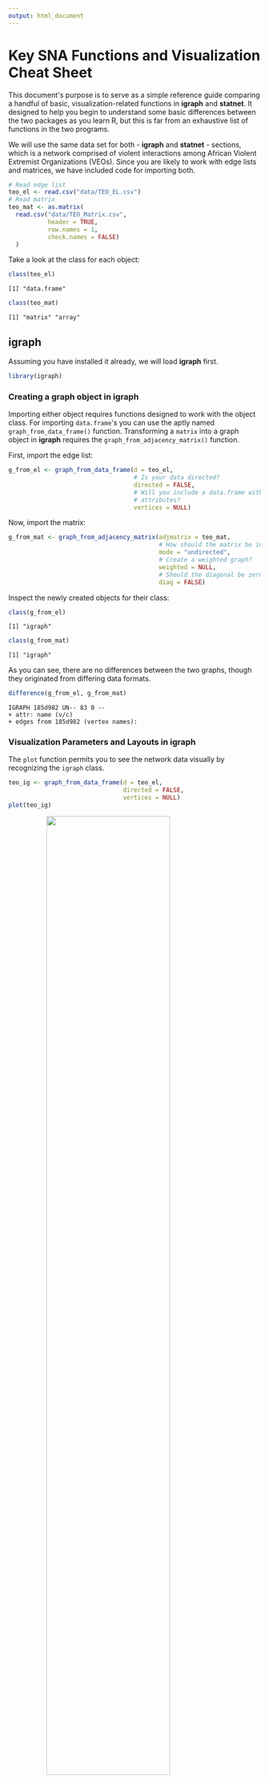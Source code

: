 ```yaml
---
output: html_document
---
```





# Key SNA Functions and Visualization Cheat Sheet

This document's purpose is to serve as a simple reference guide comparing a handful of basic, visualization-related functions in **igraph** and **statnet**. It designed to help you begin to understand some basic differences between the two packages as you learn R, but this is far from an exhaustive list of functions in the two programs.

We will use the same data set for both - **igraph** and **statnet** - sections, which is a  network comprised of violent interactions among African Violent Extremist Organizations (VEOs). Since you are likely to work with edge lists and matrices, we have included code for importing both.


```r
# Read edge list
teo_el <- read.csv("data/TEO_EL.csv")
# Read matrix
teo_mat <- as.matrix(
  read.csv("data/TEO_Matrix.csv",
           header = TRUE, 
           row.names = 1,
           check.names = FALSE)
  )
```

Take a look at the class for each object:


```r
class(teo_el)
```

```
[1] "data.frame"
```

```r
class(teo_mat)
```

```
[1] "matrix" "array" 
```


## **igraph**

Assuming you have installed it already, we will load **igraph** first.


```r
library(igraph)
```

### Creating a graph object in **igraph**

Importing either object requires functions designed to work with the object class. For importing `data.frame`'s you can use the aptly named `graph_from_data_frame()` function. Transforming a `matrix` into a graph object in **igraph** requires the `graph_from_adjacency_matrix()` function.

First, import the edge list:


```r
g_from_el <- graph_from_data_frame(d = teo_el,
                                   # Is your data directed?
                                   directed = FALSE,
                                   # Will you include a data.frame with node 
                                   # attributes?
                                   vertices = NULL)
```

Now, import the matrix:


```r
g_from_mat <- graph_from_adjacency_matrix(adjmatrix = teo_mat,
                                          # How should the matrix be interpreted?
                                          mode = "undirected", 
                                          # Create a weighted graph?
                                          weighted = NULL,
                                          # Should the diagonal be zeroed out?
                                          diag = FALSE)
```

Inspect the newly created objects for their class:


```r
class(g_from_el)
```

```
[1] "igraph"
```

```r
class(g_from_mat)
```

```
[1] "igraph"
```

As you can see, there are no differences between the two graphs, though they originated from differing data formats.


```r
difference(g_from_el, g_from_mat)
```

```
IGRAPH 185d982 UN-- 83 0 -- 
+ attr: name (v/c)
+ edges from 185d982 (vertex names):
```



### Visualization Parameters and Layouts in **igraph**

The `plot` function permits you to see the network data visually by recognizing the `igraph` class. 


```r
teo_ig <- graph_from_data_frame(d = teo_el,
                                directed = FALSE,
                                vertices = NULL)
plot(teo_ig)
```

<img src="key_functions_and_visualization_files/figure-html/unnamed-chunk-8-1.png" width="70%" style="display: block; margin: auto;" />

This could be greatly improved!

Now let's consider making some adjustments. *Table 1* provides a summary of commonly used plotting parameters in **igraph**. See **igraph's** manual, Katya Ognyanova's excellent tutorial on SNA in **igraph** (https://kateto.net/networks-r-igraph), and **igraph's** website (https://igraph.org/r/) for a more comprehensive list of options. 

<center>
| **Parameter** |  **Short Description** |                            
|------------------|---------------------------------------------|
| `vertex.color`| Adjusts node color.|
| `vertex.size`| Parameter for node size. Default is 15.  |
| `vertex.shape`| Parameter for node shape (e.g., "sphere", "circle", "square"). Default is circle.  |
| `vertex.label`| Parameter for adjusting and setting node labels. Use NA to omit.  |
| `vertex.label.font`| Parameter for node font. Font: 1=plain, 2=bold, 3=italic, 4=bold italic, 5=symbol  |
| `vertex.label.family`| Adjusts font family. Default is 'serif'.  |
| `vertex.label.cex`| Parameter for changing font size.  |
| `vertex.label.color`| Parameter for adjusting node label colors. Default is black.|
| `edge.color`| Parameter for setting edge color.  |
| `edge.width`| Sets edge width (default = 1).  |
| `arrow.mode`| Sets arrow aesthetics: 0=no arrow, 1=back, 2=forward, 3=both.  |
| `edge.arrow.size`| Sets edge arrow size (default = 1).  |
| `edge.curved`| Edge curvature (ranges from 0-1).  |

Table: *Table 1: Summary of Selected* **igraph** *Plotting Parameters*

</center>


```r
plot(teo_ig, 
     # Modify vertices
     vertex.color = "lightgreen", 
     vertex.size = 10, 
     vertex.shape = "sphere", 
     vertex.label.font = 0.25, 
     label.family = "Courier", 
     vertex.label.cex = .75,
     vertex.label.color = "darkblue", 
     # Modify edges
     edge.color = "black",  
     edgewidth = 3, 
     arrow.mode = 3,
     edge.arrow.size = 0.25, 
     edge.curved = 0.5)
```

<img src="key_functions_and_visualization_files/figure-html/unnamed-chunk-9-1.png" width="70%" style="display: block; margin: auto;" />


The graph layout can vary. **igraph** provides multiple layout algorithms (e.g., Kamada-Kawai, circle, etc.), which can be usually located by typing the prefix `layout_` or `layout_with_` (e.g., `layout_with_kk`, `layout_in_circle()`, etc.). 

Note you can store a layout as an object (e.g., `coords <- layout_with_dh(teo_g)`) and subsequently pass it to the `plot()` function as a parameter for the `layout` argument (e.g., `plot(teog_g, layout = coords))`, which we will do below. 


```r
coords <- layout_with_kk(teo_ig)
```


Some of the commonly used layout options are outlined below, which you can find in **igraph**'s help section. 

<center>
| **Parameter** |  **Short Description** |                            
|--------------------|-------------------------------------------|
| `layout_with_dh`| Places vertices of a graph on the plane, according to the simulated annealing algorithm by Davidson and Harel.|
| `layout_in_circle`| Places vertices on a circle, in the order of their vertex ids..  |
| `layout_nicely`| This function tries to choose an appropriate graph layout algorithm for the graph, automatically, based on a simple algorithm.  |
| `layout_with_fr`| Places vertices on the plane using the force-directed layout algorithm by Fruchterman and Reingold.  |
| `layout_on_sphere`| Places vertices on a sphere, approximately uniformly, in the order of their vertex ids.  |
| `layout_with_gem`| Places vertices on the plane using the GEM force-directed layout algorithm. |
| `layout_with_graphopt`| A force-directed layout algorithm, that scales relatively well to large graphs.  |
| `layout_with_kk`| Places the vertices on the plane, or in the 3d space, based on a physical model of springs.|
| `layout_with_lgl`| A layout generator for larger graphs.  |
| `layout_with_mds`| Multidimensional scaling of some distance matrix defined on the vertices of a graph. |

Table: *Table 2: Summary of Selected* **igraph** *Layout Parameters*

</center>

For instance, the visual below depicts the network using Fruchterman Reingold. Note we've turned off the labels so you can see the structure more clearly.


```r
plot(teo_ig, 
     main = "TEO Fruchterman Reingold Layout",
     layout = layout_with_fr, 
     vertex.color = "lightgreen", 
     vertex.size = 10, 
     vertex.shape = "sphere", 
     vertex.label = NA, 
     edge.color = "black", 
     edgewidth = 3, 
     arrow.mode = 3,
     edge.arrow.size = 0.25, 
     edge.curved = 0.5)
```

<img src="key_functions_and_visualization_files/figure-html/unnamed-chunk-11-1.png" width="70%" style="display: block; margin: auto;" />

Now, plot the network using Kamada-Kawai. 


```r
plot(teo_ig, 
     main = "TEO Kamada-Kawai Layout", 
     layout = layout_with_kk, 
     vertex.color = "lightgreen", 
     vertex.size = 10, 
     vertex.shape = "sphere", 
     vertex.label = NA, 
     edge.color = "black", 
     edgewidth = 3, 
     arrow.mode = 3,
     edge.arrow.size = 0.25, 
     edge.curved = 0.5)
```

<img src="key_functions_and_visualization_files/figure-html/unnamed-chunk-12-1.png" width="70%" style="display: block; margin: auto;" />

We can look at these side-by-side using `par(mfrow = c(1, 2))`, which tells **igraph** to create multiple plots along a single row with two columns. 


```r
par(mfrow = c(1,2))

plot(teo_ig, 
     layout = layout_with_fr, 
     vertex.color = "lightgreen", 
     vertex.size = 10, 
     vertex.shape = "sphere", 
     vertex.label = NA, 
     edge.color = "black", 
     edgewidth = 3, 
     arrow.mode = 3,
     edge.arrow.size = 0.25, 
     edge.curved = 0.5, 
     main = "FR Layout")

plot(teo_ig, 
     # Use the stored coordinates
     layout = coords,
     vertex.color = "lightgreen", 
     vertex.size = 10, 
     vertex.shape = "sphere", 
     vertex.label = NA, 
     edge.color = "black", 
     edgewidth = 3, 
     arrow.mode = 3,
     edge.arrow.size = .25, 
     edge.curved = .5, 
     main = "KK Layout")

# Add a legend to plot, for information use ?legend
legend(x = 0, 
       y = -2, 
       legend = "VEOs", 
       pch = 21,
       pt.bg = "lightgreen", 
       pt.cex = 2, 
       cex = 0.8, 
       bty = "n", 
       ncol = 1)
```

<img src="key_functions_and_visualization_files/figure-html/unnamed-chunk-13-1.png" width="70%" style="display: block; margin: auto;" />

We will detach **igraph** before moving onto **statnet**. 


```r
detach("package:igraph", unload = TRUE)
```

## **statnet**

Assuming you have installed it already, we will load **statnet** first.


```r
library(statnet)
```

### Creating a graph object in **statnet**

For importing `data.frame`'s you can use the aptly named `as.network()` function setting the argument `matrix.type` to `"edgelist"`. Transforming a `matrix` into a graph object in **network** requires the `as.network()` function, but the argument must be set to `matrix.type = "adjacency"`.

First, import the edge list:


```r
g_from_el <- as.network(teo_el,
                        matrix.type = "edgelist",
                        directed = FALSE)
```

Now, import the matrix:


```r
g_from_mat <- as.network(teo_el,
                        matrix.type = "adjacency",
                        directed = FALSE)
```

Inspect the newly created objects for their class:


```r
class(g_from_el)
```

```
[1] "network"
```

```r
class(g_from_mat)
```

```
[1] "network"
```

### Visualization Parameters and Layouts in **statnet**

The `gplot()` function permits you to see the network data visually by recognizing the `network` class. 


```r
teo_net <- as.network(teo_el,
                      matrix.type = "edgelist",
                      directed = FALSE)
  
gplot(teo_net)
```

<img src="key_functions_and_visualization_files/figure-html/unnamed-chunk-19-1.png" width="70%" style="display: block; margin: auto;" />

This could be greatly improved!

*Table 3* provides a summary of commonly used plotting parameters in **statnet**.  See the **sna** package's manual for an exhaustive list. 

<center>

| **Parameter** |  **Short Description** |                            
|--------------------|----------------------------------------------|
| `vertex.col`| Adjusts node color. Red is default. |
| `vertex.cex`| Parameter for node size.   |
| `displaylabels`| Parameter to turn on or turn off node labels (True or False).  |
| `boxed.labels`| Indicate if you want labels to be enclosed in boxes.  |
| `label.bg`| Background color for label boxes. |
| `label.pos`| Parameter for positioning labels. See manual for specifics.  |
| `label.cex`| Parameter for changing font size. Default is 1.  |
| `label.col`| Parameter for adjusting node label colors. Default is black.|
| `edge.col`| Parameter for setting edge color.  |
| `edge.lwd`| Sets edge width.  |
| `usearrows`| Parameter to turn on or turn off edge arrows (True or False).  |
| `displayisolates`| Parameter to show or hide arrows (True or False).  |
| `usecurve`| Edge curvature on or off.   |

Table: *Table 2: Summary of Selected* **sna** *Plotting Parameters*

</center>

Now, plot the graph with some changes to the parameters. 


```r
gplot(teo_net, 
      # Modify vertex parameters
      vertex.col = "lightgreen", 
      vertex.cex = 1.5, 
      displaylabels = TRUE, 
      label.pos = 5, 
      label.cex = 0.5, 
      label.col = "Blue",
      # Modify edge parameters
      edge.col = "Gray", 
      displayisolates = FALSE, 
      usecurve = TRUE)
```

<img src="key_functions_and_visualization_files/figure-html/unnamed-chunk-20-1.png" width="70%" style="display: block; margin: auto;" />

You can change the layout in **statnet* as well. Here we will use `mode` to adjust our network layouts. 

<center>

| **Parameter** |  **Short Description** |                            
|------------------|-----------------------------------------------|
| `mode = "spring"`| Places vertices of a graph on the plane, according to the simulated annealing algorithm by Davidson and Harel.|
| `mode = "springrepulse"`| Places vertices on a circle, in the order of their vertex ids..  |
| ` mode = "kamadakawai"`| This function tries to choose an appropriate graph layout algorithm for the graph, automatically, based on a simple algorithm.  |
| `mode = "fruchtermanreingold"`| Places vertices on the plane using the force-directed layout algorithm by Fruchterman and Reingold..  |
| `mode = "mds"`| Multidimensional scaling of some distance matrix defined on the vertices of a graph.  |

Table: *Table 2: Summary of Selected* **sna** *Layout Parameters*

</center>

For instance, the visual below depicts the network using Fruchterman Reingold. Note we've turned off the labels so you can see the structure more clearly.


```r
gplot(teo_net, 
      vertex.col = "lightgreen", 
      vertex.cex = 1.5, 
      displaylabels = TRUE, 
      label.pos = 5, 
      label.cex = .5, 
      label.col = "Blue", 
      edge.col = "Gray", 
      displayisolates = FALSE, 
      usecurve = TRUE,
      mode = "fruchtermanreingold")
```

<img src="key_functions_and_visualization_files/figure-html/unnamed-chunk-21-1.png" width="70%" style="display: block; margin: auto;" />

Now, with Kamada-Kawai. 


```r
gplot(teo_net, 
      vertex.col = "lightgreen", 
      vertex.cex = 1.5, 
      displaylabels = TRUE, 
      label.pos = 5, 
      label.cex = .5, 
      label.col = "Blue", 
      edge.col = "Gray", 
      displayisolates = FALSE, 
      usecurve = TRUE, 
      mode = "kamadakawai")
```

<img src="key_functions_and_visualization_files/figure-html/unnamed-chunk-22-1.png" width="70%" style="display: block; margin: auto;" />

Keep in mind that you can use the `gplot.layout.*` functions to store coordinates and use them later.


```r
fr <- gplot.layout.fruchtermanreingold(teo_net, layout.par = NULL)
kk <- gplot.layout.kamadakawai(teo_net, layout.par = NULL)

par(mfrow = c(1, 2), mar = c(0, 0, 0, 0))

gplot(teo_net, 
      vertex.col = "lightgreen", 
      vertex.cex = 1.5, 
      displaylabels = FALSE, 
      edge.col = "Gray", 
      displayisolates = FALSE, 
      usecurve = TRUE, 
      # Pass along the layout
      coord = fr)

gplot(teo_net, 
      vertex.col = "lightgreen", 
      vertex.cex = 1.5, 
      displaylabels = FALSE, 
      edge.col = "Gray", 
      displayisolates = FALSE, 
      usecurve = TRUE, 
      # Pass along the layout
      coord = kk)
```

<img src="key_functions_and_visualization_files/figure-html/unnamed-chunk-23-1.png" width="70%" style="display: block; margin: auto;" />

